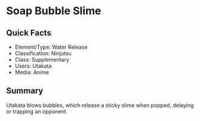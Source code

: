 # Soap Bubble Slime

## Quick Facts
- Element/Type: Water Release
- Classification: Ninjutsu
- Class: Supplementary
- Users: Utakata
- Media: Anime

## Summary
Utakata blows bubbles, which release a sticky slime when popped, delaying or trapping an opponent.

